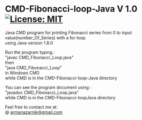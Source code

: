 # CMD-Fibonacci-loop-Java V 1.0 [![License: MIT](https://img.shields.io/badge/License-MIT-yellow.svg)](https://opensource.org/licenses/MIT)   
Java CMD program for printing Fibonacci series from 0 to input value(number_Of_Series) with a for loop.   
using Java version 1.8.0  

Run the program typing :  
"javac CMD_Fibonacci_Loop.java"  
then   
"java CMD_Fibonacci_Loop"   
in Windows CMD   
while CMD is in the CMD-Fibonacci-loop-Java directory     
  
You can see the program document using :    
"javadoc CMD_Fibonacci_Loop.java"   
 while CMD is in the CMD-Fibonacci-loopJava directory    
  
Feel free to contact me at:  
@ armanazarnik@gmail.com
